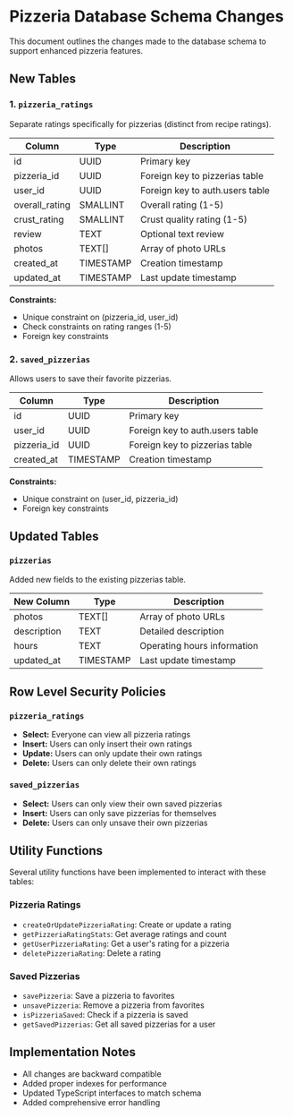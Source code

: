# Pizzeria Database Schema Changes

This document outlines the changes made to the database schema to support enhanced pizzeria features.

## New Tables

### 1. `pizzeria_ratings`

Separate ratings specifically for pizzerias (distinct from recipe ratings).

| Column | Type | Description |
|--------|------|-------------|
| id | UUID | Primary key |
| pizzeria_id | UUID | Foreign key to pizzerias table |
| user_id | UUID | Foreign key to auth.users table |
| overall_rating | SMALLINT | Overall rating (1-5) |
| crust_rating | SMALLINT | Crust quality rating (1-5) |
| review | TEXT | Optional text review |
| photos | TEXT[] | Array of photo URLs |
| created_at | TIMESTAMP | Creation timestamp |
| updated_at | TIMESTAMP | Last update timestamp |

**Constraints:**
- Unique constraint on (pizzeria_id, user_id)
- Check constraints on rating ranges (1-5)
- Foreign key constraints

### 2. `saved_pizzerias`

Allows users to save their favorite pizzerias.

| Column | Type | Description |
|--------|------|-------------|
| id | UUID | Primary key |
| user_id | UUID | Foreign key to auth.users table |
| pizzeria_id | UUID | Foreign key to pizzerias table |
| created_at | TIMESTAMP | Creation timestamp |

**Constraints:**
- Unique constraint on (user_id, pizzeria_id)
- Foreign key constraints

## Updated Tables

### `pizzerias`

Added new fields to the existing pizzerias table.

| New Column | Type | Description |
|------------|------|-------------|
| photos | TEXT[] | Array of photo URLs |
| description | TEXT | Detailed description |
| hours | TEXT | Operating hours information |
| updated_at | TIMESTAMP | Last update timestamp |

## Row Level Security Policies

### `pizzeria_ratings`

- **Select:** Everyone can view all pizzeria ratings
- **Insert:** Users can only insert their own ratings
- **Update:** Users can only update their own ratings
- **Delete:** Users can only delete their own ratings

### `saved_pizzerias`

- **Select:** Users can only view their own saved pizzerias
- **Insert:** Users can only save pizzerias for themselves
- **Delete:** Users can only unsave their own pizzerias

## Utility Functions

Several utility functions have been implemented to interact with these tables:

### Pizzeria Ratings
- `createOrUpdatePizzeriaRating`: Create or update a rating
- `getPizzeriaRatingStats`: Get average ratings and count
- `getUserPizzeriaRating`: Get a user's rating for a pizzeria
- `deletePizzeriaRating`: Delete a rating

### Saved Pizzerias
- `savePizzeria`: Save a pizzeria to favorites
- `unsavePizzeria`: Remove a pizzeria from favorites
- `isPizzeriaSaved`: Check if a pizzeria is saved
- `getSavedPizzerias`: Get all saved pizzerias for a user

## Implementation Notes

- All changes are backward compatible
- Added proper indexes for performance
- Updated TypeScript interfaces to match schema
- Added comprehensive error handling
